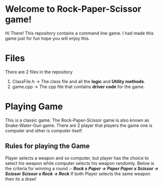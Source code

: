 # Welcome to Rock-Paper-Scissor game!

Hi There! This repository contains a command line game. I had made this game just for fun hope you will enjoy this.


# Files

There are 2 files in the repository
1) ClassFile.h -> The class file and all the **logic** and **Utility methods**.
2) game.cpp -> The cpp file that contains **driver code** for the game.

# Playing Game

This is a classic game. The Rock-Paper-Scissor game is also known as Snake-Water-Gun game. 
There are 2 player that players the game one is computer and other is computer itself.
## Rules for playing the Game
Player selects a weapon and so computer, but player has the choice to select his weapon while computer selects his weapon randomly.
Below is the criteria for winning a round :-
***Rock x Paper -> Paper
Paper x Scissor -> Scissor
Scissor x Rock -> Rock***
If both Player selects the same weapon then its a  draw!
